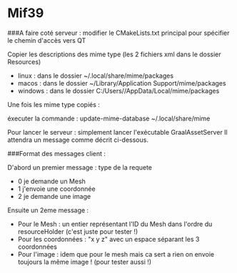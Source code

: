 # Mif39

###A faire coté serveur :
modifier le CMakeLists.txt principal pour spécifier le chemin d'accès vers QT

Copier les descriptions des mime type (les 2 fichiers xml dans le dossier Resources)
* linux : dans le dossier ~/.local/share/mime/packages
* macos : dans le dossier ~/Library/Application Support/mime/packages
* windows : dans le dossier C:/Users/<USER>/AppData/Local/mime/packages

Une fois les mime type copiés :

éxecuter la commande : update-mime-database ~/.local/share/mime

Pour lancer le serveur : simplement lancer l'exécutable GraalAssetServer
Il attendra un message comme décrit ci-dessous.

###Format des messages client :

D'abord un premier message :  type de la requete  
* 0 je demande un Mesh
* 1 j'envoie une coordonnée
* 2 je demande une image

Ensuite un 2eme message : 
* Pour le Mesh : un entier représentant l'ID du Mesh dans l'ordre du resourceHolder (c'est juste pour tester !)
* Pour les coordonnées : "x y z" avec un espace séparant les 3 coordonnées
* Pour l'image : idem que pour le mesh mais ca sert a rien on envoie toujours la même image ! (pour tester aussi !)
